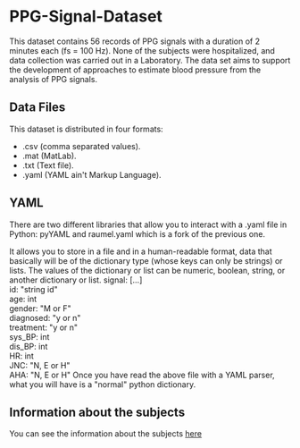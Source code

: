 # PPG-Signal-Dataset
This dataset contains 56 records of PPG signals with a duration of 2 minutes each (fs = 100 Hz). None of the subjects were hospitalized, and data collection was carried out in a Laboratory. The data set aims to support the development of approaches to estimate blood pressure from the analysis of PPG signals.
## Data Files
This dataset is distributed in four formats:
- .csv (comma separated values).
- .mat (MatLab).
- .txt (Text file).
- .yaml (YAML ain't Markup Language).
## YAML
There are two different libraries that allow you to interact with a .yaml file in Python: pyYAML and raumel.yaml which is a fork of the previous one.

It allows you to store in a file and in a human-readable format, data that basically will be of the dictionary type (whose keys can only be strings) or lists. The values of the dictionary or list can be numeric, boolean, string, or another dictionary or list.
signal: [...]             
id: "string id"       
age: int                 
gender: "M or F"          
diagnosed: "y or n"  
treatment: "y or n"  
sys_BP: int   
dis_BP: int  
HR: int   
JNC: "N, E or H"          
AHA: "N, E or H"
Once you have read the above file with a YAML parser, what you will have is a "normal" python dictionary.
## Information about the subjects




You can see the information about the subjects [here](https://github.com/Santiagoat21/PPG-signal-dataset/blob/775ddd4d16536d81f37f74284fe41637013963a7/information_subj.md)
